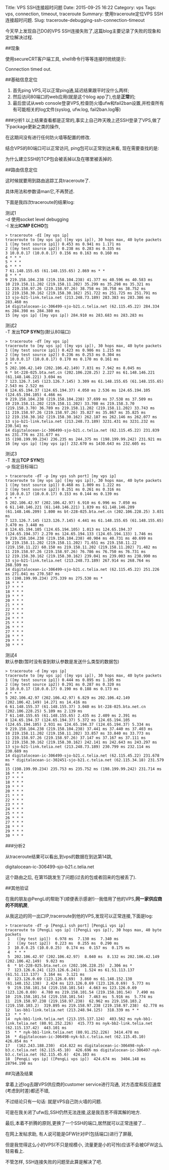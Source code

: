 Title: VPS SSH连接超时问题
Date: 2015-09-25 16:22
Category: vps
Tags: vps, connection, timeout, traceroute
Summary: 使用traceroute定位VPS SSH连接超时问题.
Slug: traceroute-debugging-ssh-connection-timeout

今天早上发现自己DO的VPS SSH连接失败了,这篇blog主要记录了失败的现象和定位解决过程.

##现象

使用secureCRT客户端工具, shell命令行等等连接时统统提示:

Connection timed out.

##基础信息定位

1. 首先ping VPS,可以正常ping通,延迟结果跟平时没什么两样;
2. 然后访问80端口的web应用(就是这个blog app了),也是**正常**的;
3. 最后尝试从web console登录VPS,检查防火墙ufw和fail2ban设置,并检查所有有可能相关的log文件(syslog, ufw.log, fail2ban.log等)

###分析1
以上结果查看都是正常的,事实上自己昨天晚上还SSH登录了VPS,做了下package更新之类的操作,

在这期间没有进行任何防火墙等配置的修改.

结合VPS的80端口可以正常访问, ping包可以正常到达来看, 现在需要查找的是:

为什么建立SSH的TCP包会被丢掉以及在哪里被丢掉的.

##路由信息定位

这时候就要用到路由追踪工具traceroute了.

具体用法和参数请man它,不再赘述.

下面是我四次traceroute的结果log:

测试1  
-d 使用socket level debugging  
-I 发出**ICMP ECHO**包  
````
> traceroute -dI [my vps ip] 
traceroute to [my vps ip] ([my vps ip]), 30 hops max, 40 byte packets 
1 ([my test source ip1]) 0.453 ms 0.941 ms 1.171 ms 
2 ([my test source ip2]) 0.238 ms 0.283 ms 0.335 ms 
3 10.0.0.17 (10.0.0.17) 0.156 ms 0.163 ms 0.160 ms 
4 * * * 
5 * * * 
6 * * * 
7 61.148.155.65 (61.148.155.65) 2.869 ms * * 
8 * * * 
9 219.158.104.238 (219.158.104.238) 41.377 ms 40.596 ms 40.583 ms 
10 219.158.11.202 (219.158.11.202) 35.299 ms 35.298 ms 35.321 ms 
11 219.158.97.26 (219.158.97.26) 38.758 ms 38.758 ms 38.752 ms 
12 219.158.30.162 (219.158.30.162) 251.722 ms 251.725 ms 251.791 ms 
13 sjo-b21-link.telia.net (213.248.73.189) 283.383 ms 283.386 ms 283.460 ms 
14 digitalocean-ic-306499-sjo-b21.c.telia.net (62.115.45.22) 284.334 ms 284.398 ms 284.380 ms 
15 [my vps ip] ([my vps ip]) 284.910 ms 283.683 ms 283.283 ms 
````

测试2  
-T 发出**TCP SYN**包(默认80端口)
````
> traceroute -dT [my vps ip] 
traceroute to [my vps ip] ([my vps ip]), 30 hops max, 40 byte packets 
1 ([my test source ip1]) 0.423 ms 0.986 ms 1.215 ms 
2 ([my test source ip2]) 0.236 ms 0.253 ms 0.304 ms 
3 10.0.0.17 (10.0.0.17) 0.170 ms 0.170 ms 0.161 ms 
4 * * * 
5 202.106.42.149 (202.106.42.149) 7.831 ms 7.942 ms 8.045 ms 
6 * bt-228-025.bta.net.cn (202.106.228.25) 2.227 ms 61.148.146.221 (61.148.146.221) 3.694 ms 
7 123.126.7.145 (123.126.7.145) 3.309 ms 61.148.155.65 (61.148.155.65) 2.543 ms 2.522 ms 
8 124.65.194.37 (124.65.194.37) 4.050 ms 2.536 ms 124.65.194.105 (124.65.194.105) 4.466 ms 
9 219.158.104.238 (219.158.104.238) 37.699 ms 37.538 ms 37.509 ms 
10 219.158.11.202 (219.158.11.202) 33.708 ms 219.158.3.70 (219.158.3.70) 36.789 ms 219.158.11.202 (219.158.11.202) 33.743 ms 
11 219.158.97.26 (219.158.97.26) 35.827 ms 35.867 ms 35.825 ms 
12 219.158.30.162 (219.158.30.162) 262.187 ms 262.146 ms 262.077 ms 
13 sjo-b21-link.telia.net (213.248.73.189) 3231.431 ms 3231.232 ms 230.541 ms 
14 digitalocean-ic-306499-sjo-b21.c.telia.net (62.115.45.22) 231.839 ms 231.776 ms 231.677 ms 
15 (198.199.99.234) 236.235 ms 244.375 ms (198.199.99.242) 231.921 ms 
16 [my vps ip] ([my vps ip]) 232.670 ms 1430.643 ms 232.605 ms 
````

测试3  
-T 发出**TCP SYN**包  
-p 指定目标端口
````
> traceroute -dT -p [my vps ssh port] [my vps ip] 
traceroute to [my vps ip] ([my vps ip]), 30 hops max, 40 byte packets 
1 ([my test source ip1]) 0.468 ms 1.009 ms 1.222 ms 
2 ([my test source ip2]) 0.251 ms 0.261 ms 0.316 ms 
3 10.0.0.17 (10.0.0.17) 0.153 ms 0.144 ms 0.139 ms 
4 * * * 
5 202.106.42.97 (202.106.42.97) 6.910 ms 6.996 ms 7.050 ms 
6 61.148.146.221 (61.148.146.221) 1.839 ms 61.148.146.209 (61.148.146.209) 1.800 ms bt-228-025.bta.net.cn (202.106.228.25) 3.031 ms 
7 123.126.7.145 (123.126.7.145) 4.441 ms 61.148.155.65 (61.148.155.65) 3.470 ms 3.448 ms 
8 124.65.194.105 (124.65.194.105) 1.013 ms 124.65.194.37 (124.65.194.37) 2.270 ms 124.65.194.133 (124.65.194.133) 1.746 ms 
9 219.158.104.238 (219.158.104.238) 40.904 ms 40.731 ms 40.699 ms 
10 219.158.11.202 (219.158.11.202) 71.651 ms 219.158.11.22 (219.158.11.22) 60.150 ms 219.158.11.202 (219.158.11.202) 71.482 ms 
11 219.158.97.26 (219.158.97.26) 76.786 ms 76.750 ms 76.731 ms 
12 219.158.30.162 (219.158.30.162) 239.041 ms 239.003 ms 238.990 ms 
13 sjo-b21-link.telia.net (213.248.73.189) 267.914 ms 268.764 ms 268.599 ms 
14 digitalocean-ic-306499-sjo-b21.c.telia.net (62.115.45.22) 251.226 ms 271.041 ms 270.587 ms 
15 (198.199.99.234) 275.339 ms 275.530 ms * 
16 * * * 
17 * * * 
18 * * * 
19 * * * 
20 * * * 
21 * * * 
22 * * * 
23 * * * 
24 * * * 
25 * * * 
26 * * * 
27 * * * 
28 * * * 
29 * * * 
30 * * * 
````

测试4  
默认参数(暂时没有查到默认参数是发送什么类型的数据包)
````
> traceroute -d [my vps ip] 
traceroute to [my vps ip] ([my vps ip]), 30 hops max, 40 byte packets 
1 ([my test source ip1]) 0.444 ms 0.895 ms 1.105 ms 
2 ([my test source ip2]) 0.291 ms 0.287 ms 0.320 ms 
3 10.0.0.17 (10.0.0.17) 0.190 ms 0.188 ms 0.173 ms 
4 * * * 
5 202.106.42.97 (202.106.42.97) 6.829 ms 202.106.42.149 (202.106.42.149) 14.271 ms 14.416 ms 
6 61.148.155.37 (61.148.155.37) 3.040 ms bt-228-025.bta.net.cn (202.106.228.25) 5.109 ms 2.139 ms 
7 61.148.155.65 (61.148.155.65) 2.435 ms 2.409 ms 2.391 ms 
8 124.65.194.37 (124.65.194.37) 5.372 ms 124.65.194.105 (124.65.194.105) 2.931 ms 124.65.194.37 (124.65.194.37) 5.334 ms 
9 219.158.104.238 (219.158.104.238) 37.441 ms 37.440 ms 37.403 ms 
10 219.158.11.202 (219.158.11.202) 33.857 ms 33.840 ms 33.773 ms 
11 219.158.97.26 (219.158.97.26) 37.147 ms 37.167 ms 37.111 ms 
12 219.158.30.162 (219.158.30.162) 242.141 ms 242.643 ms 243.297 ms 
13 sjo-b21-link.telia.net (213.248.73.189) 230.799 ms 232.114 ms 230.689 ms 
14 digitalocean-ic-306499-sjo-b21.c.telia.net (62.115.45.22) 231.678 ms * digitalocean-ic-302451-sjo-b21.c.telia.net (62.115.34.18) 231.579 ms 
15 (198.199.99.234) 235.753 ms 235.752 ms (198.199.99.242) 231.714 ms 
16 * * * 
17 * * * 
18 * * * 
19 * * * 
20 * * * 
21 * * * 
22 * * * 
23 * * * 
24 * * * 
25 * * * 
26 * * * 
27 * * * 
28 * * * 
29 * * * 
30 * * *
````

###分析2

从traceroute结果可以看出,到vps的数据在到达第14跳,

digitalocean-ic-306499-sjo-b21.c.telia.net

这个路由之后, 在第15跳发生了问题(过去的包或者回来的包被丢了).

##其他验证

在我的朋友@PengLi的帮助下(顺便表示感谢!)--我借用了他的VPS,**同一家供应商的不同机房**,

从我这边的同一出口IP,traceroute到他的VPS,发现可以正常连接,下面是log:

````
> traceroute -dT -p [PengLi ssh port] [PengLi vps ip]
traceroute to [PengLi vps ip] ([PengLi vps ip]), 30 hops max, 40 byte packets
 1   ([my test ip1])  6.978 ms  7.130 ms  7.340 ms
 2   ([my test ip2])  0.223 ms  0.255 ms  0.290 ms
 3  10.0.0.25 (10.0.0.25)  0.174 ms  0.157 ms  0.175 ms
 4  * * *
 5  202.106.42.97 (202.106.42.97)  8.040 ms  8.132 ms 202.106.42.149 (202.106.42.149)  9.023 ms
 6  * bt-228-025.bta.net.cn (202.106.228.25)  2.306 ms *
 7  123.126.6.241 (123.126.6.241)  1.524 ms 61.51.113.137 (61.51.113.137)  3.164 ms  3.121 ms
 8  123.126.0.69 (123.126.0.69)  3.860 ms 61.148.152.138 (61.148.152.138)  2.424 ms 123.126.0.69 (123.126.0.69)  5.773 ms
 9  219.158.101.54 (219.158.101.54)  4.663 ms 123.126.0.69 (123.126.0.69)  4.780 ms 219.158.101.54 (219.158.101.54)  7.490 ms
10  219.158.101.54 (219.158.101.54)  7.463 ms  5.916 ms  5.774 ms
11  219.158.97.238 (219.158.97.238)  62.962 ms 219.158.103.2 (219.158.103.2)  319.895 ms 219.158.97.238 (219.158.97.238)  62.778 ms
12  las-bb1-link.telia.net (213.248.94.125)  318.339 ms * *
13  * * *
14  nyk-bb1-link.telia.net (213.155.137.124)  403.562 ms nyk-bb1-link.telia.net (80.91.252.226)  415.773 ms nyk-bb2-link.telia.net (62.115.137.42)  443.101 ms
15  * * nyk-bb1-link.telia.net (80.91.252.226)  3414.478 ms
16  * digitalocean-ic-306498-nyk-b3.c.telia.net (62.115.45.10)  426.854 ms *
17   (162.243.188.230)  414.822 ms digitalocean-ic-306498-nyk-b3.c.telia.net (62.115.45.10)  426.696 ms digitalocean-ic-306497-nyk-b3.c.telia.net (62.115.45.6)  424.103 ms
18  [PengLi vps ip] ([PengLi vps ip])  424.674 ms  3404.148 ms  28794.190 ms
````

##沟通及结果

拿着上述log去跟VPS供应商的customer service进行沟通, 对方态度和反应速度(考虑到时差)都还不错,

不过结论只有一句话: 就是VPS自己防火墙的问题.

可是在我关闭了ufw后,SSH仍然无法连接,这是我百思不得其解的地方.

最后,本着不折腾的原则,更换了一个SSH的端口,居然就可以正常连接了...

在网上发帖求助, 有人说可能是GFW针对IP(包括端口)进行了屏蔽,

但是我觉得这么小的VPS(不只是规模小, 流量更是小的可怜)应该不会被GFW这么轻易看上.

不管怎样, SSH连接失败的问题至此算是解决了吧.